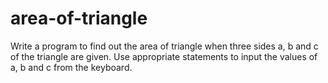 # area-of-triangle
 Write a program to find out the area of triangle when three sides a, b and c of the triangle are given.  Use appropriate statements to input the values of a, b and c from the keyboard. 
